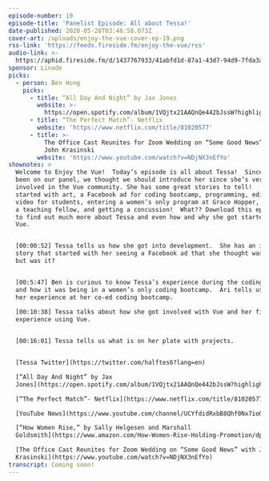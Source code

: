 ```yaml
---
episode-number: 19
episode-title: 'Panelist Episode: All about Tessa!'
date-published: 2020-05-28T03:46:58.073Z
cover-art: /uploads/enjoy-the-vue-cover-ep-19.png
rss-link: 'https://feeds.fireside.fm/enjoy-the-vue/rss'
audio-link: >-
  https://aphid.fireside.fm/d/1437767933/41abfd1d-87a1-43d7-94d9-7fda3a5120e1/a1e02547-4305-46d5-bfaa-740ee12b4a60.mp3
sponsor: Linode
picks:
  - person: Ben Hong
    picks:
      - title: “All Day And Night” by Jax Jones
        website: >-
          https://open.spotify.com/album/1VQjtx21AAQnQe442bJssW?highlight=spotify:track:33CfD8UkDEcSdAP9j4QpUY
      - title: “The Perfect Match”- Netflix
        website: 'https://www.netflix.com/title/81020577'
      - title: >-
          The Office Cast Reunites for Zoom Wedding on “Some Good News” with
          John Krasinski
        website: 'https://www.youtube.com/watch?v=NDjNX3nEfYo'
shownotes: >
  Welcome to Enjoy the Vue!  Today’s episode is all about Tessa!  Since she’s
  been on our panel, we thought we should introduce her since she’s very
  involved in the Vue community. She has some great stories to tell!   It
  started with art, a Facebook ad for coding bootcamp, programming, editing
  video for students, entering a women’s only program at Grace Hopper, becoming
  a teaching fellow, and getting a concussion!  What?? Download this episode now
  to find out much more about Tessa and even how and why she got started with
  Vue.


  [00:00:52] Tessa tells us how she got into development.  She has an incredible
  story that started with her seeing a Facebook ad that she thought was a scam,
  but was it?  


  [00:5:47] Ben is curious to know Tessa’s experience during the coding bootcamp
  and how it was being in a women’s only coding bootcamp.  Ari tells us about
  her experience at her co-ed coding bootcamp.
   
  [00:10:38] Tessa talks about how she got involved with Vue and her first
  experience using Vue. 


  [00:16:01] Tessa tells us what is on her plate with projects.


  [Tessa Twitter](https://twitter.com/halftes6?lang=en)

  [“All Day And Night” by Jax
  Jones](https://open.spotify.com/album/1VQjtx21AAQnQe442bJssW?highlight=spotify:track:33CfD8UkDEcSdAP9j4QpUY)

  [“The Perfect Match”- Netflix](https://www.netflix.com/title/81020577)

  [YouTube News](https://www.youtube.com/channel/UCYfdidRxbB8Qhf0Nx7ioOYw)

  [“How Women Rise,” by Sally Helgesen and Marshall
  Goldsmith](https://www.amazon.com/How-Women-Rise-Holding-Promotion/dp/0316440124/ref=tmm_hrd_swatch_0?_encoding=UTF8&qid=1589920989&sr=8-1)

  [The Office Cast Reunites for Zoom Wedding on “Some Good News” with John
  Krasinski](https://www.youtube.com/watch?v=NDjNX3nEfYo)
transcript: Coming soon!
---
```

